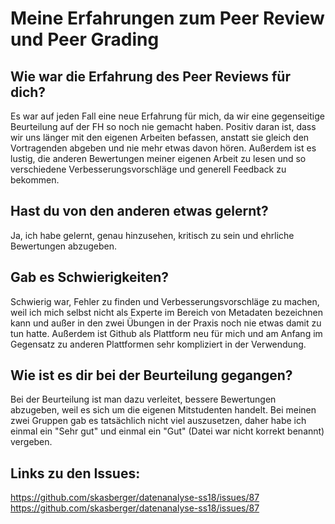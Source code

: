 # Meine Erfahrungen zum Peer Review und Peer Grading

## Wie war die Erfahrung des Peer Reviews für dich?
Es war auf jeden Fall eine neue Erfahrung für mich, da wir eine gegenseitige Beurteilung auf der FH so noch nie gemacht haben. Positiv daran ist, dass wir uns länger mit den eigenen Arbeiten befassen, anstatt sie gleich den Vortragenden abgeben und nie mehr etwas davon hören. Außerdem ist es lustig, die anderen Bewertungen meiner eigenen Arbeit zu lesen und so verschiedene Verbesserungsvorschläge und generell Feedback zu bekommen.

## Hast du von den anderen etwas gelernt?
Ja, ich habe gelernt, genau hinzusehen, kritisch zu sein und ehrliche Bewertungen abzugeben.

## Gab es Schwierigkeiten?
Schwierig war, Fehler zu finden und Verbesserungsvorschläge zu machen, weil ich mich selbst nicht als Experte im Bereich von Metadaten bezeichnen kann und außer in den zwei Übungen in der Praxis noch nie etwas damit zu tun hatte. Außerdem ist Github als Plattform neu für mich und am Anfang im Gegensatz zu anderen Plattformen sehr kompliziert in der Verwendung.

## Wie ist es dir bei der Beurteilung gegangen?
Bei der Beurteilung ist man dazu verleitet, bessere Bewertungen abzugeben, weil es sich um die eigenen Mitstudenten handelt. Bei meinen zwei Gruppen gab es tatsächlich nicht viel auszusetzen, daher habe ich einmal ein "Sehr gut" und einmal ein "Gut" (Datei war nicht korrekt benannt) vergeben. 

## Links zu den Issues:
https://github.com/skasberger/datenanalyse-ss18/issues/87 
https://github.com/skasberger/datenanalyse-ss18/issues/87

